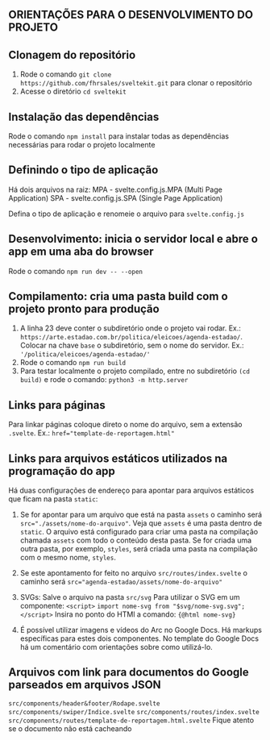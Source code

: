 ## ORIENTAÇÕES PARA O DESENVOLVIMENTO DO PROJETO

## Clonagem do repositório
1. Rode o comando `git clone https://github.com/fhrsales/sveltekit.git` para clonar o repositório
2. Acesse o diretório `cd sveltekit`

## Instalação das dependências
Rode o comando `npm install` para instalar todas as dependências necessárias para rodar o projeto localmente


## Definindo o tipo de aplicação
Há dois arquivos na raiz:
MPA - svelte.config.js.MPA (Multi Page Application)
SPA - svelte.config.js.SPA (Single Page Application)

Defina o tipo de aplicação e renomeie o arquivo para `svelte.config.js`


## Desenvolvimento: inicia o servidor local e abre o app em uma aba do browser
Rode o comando `npm run dev -- --open`


## Compilamento: cria uma pasta build com o projeto pronto para produção
1. A linha 23 deve conter o subdiretório onde o projeto vai rodar. Ex.: `https://arte.estadao.com.br/politica/eleicoes/agenda-estadao/`. Colocar na chave `base` o subdiretório, sem o nome do servidor. Ex.: `'/politica/eleicoes/agenda-estadao/'`
2. Rode o comando `npm run build`
3. Para testar localmente o projeto compilado, entre no subdiretório `(cd build)` e rode o comando: `python3 -m http.server`


## Links para páginas
Para linkar páginas coloque direto o nome do arquivo, sem a extensão `.svelte`. Ex.: `href="template-de-reportagem.html"`


## Links para arquivos estáticos utilizados na programação do app
Há duas configurações de endereço para apontar para arquivos estáticos que ficam na pasta `static`:
1. Se for apontar para um arquivo que está na pasta `assets` o caminho será `src="./assets/nome-do-arquivo"`. Veja que `assets` é uma pasta dentro de `static`. O arquivo está configurado para criar uma pasta na compilação chamada `assets` com todo o conteúdo desta pasta. Se for criada uma outra pasta, por exemplo, `styles`, será criada uma pasta na compilação com o mesmo nome, `styles`.

2. Se este apontamento for feito no arquivo `src/routes/index.svelte` o caminho será `src="agenda-estadao/assets/nome-do-arquivo"`

3. SVGs:
Salve o arquivo na pasta `src/svg`
Para utilizar o SVG em um componente:
`<script>`
  `import nome-svg from "$svg/nome-svg.svg";`
`</script>`
Insira no ponto do HTMl a comando:
`{@html nome-svg}`

4. É possível utilizar imagens e vídeos do Arc no Google Docs. Há markups específicas para estes dois componentes. No template do Google Docs há um comentário com orientações sobre como utilizá-lo.


## Arquivos com link para documentos do Google parseados em arquivos JSON
`src/components/header&footer/Rodape.svelte`
`src/components/swiper/Indice.svelte`
`src/components/routes/index.svelte`
`src/components/routes/template-de-reportagem.html.svelte`
Fique atento se o documento não está cacheando